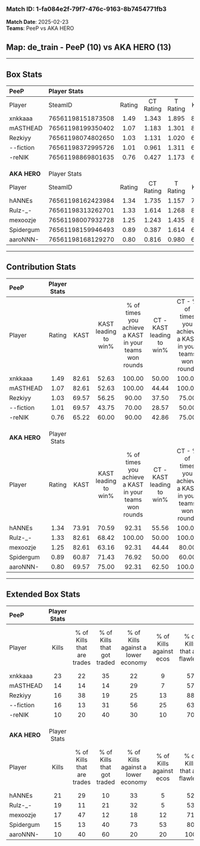 ### Match ID: 1-fa084e2f-79f7-476c-9163-8b7454771fb3  
**Match Date**: 2025-02-23  
**Teams**: PeeP vs AKA HERO  

## **Map**: de_train - PeeP (10) vs AKA HERO (13)  
---  

## Box Stats  

| **PeeP**     | Player Stats      |        |           |          |       |       |       |         |        |      |     |
| :- | :- | :-: | :-: | :-: | :-: | :-: | :-: | :-: | :-: | :-: | :-: |
| Player       | SteamID           | Rating | CT Rating | T Rating | KAST  |  ADR  | Kills | Assists | Deaths | K/D  | HS% |
| xnkkaaa      | 76561198151873508 |  1.49  |   1.343   |  1.895   | 82.61 | 102.8 |  23   |    1    |   16   | 1.44 | 60  |
| mASTHEAD     | 76561198199350402 |  1.07  |   1.183   |  1.301   | 82.61 | 68.9  |  14   |    6    |   16   | 0.88 | 42  |
| Rezkiyy      | 76561198074802650 |  1.03  |   1.131   |  1.020   | 69.57 | 72.9  |  16   |    5    |   17   | 0.94 | 81  |
| --fiction    | 76561198372995726 |  1.01  |   0.961   |  1.311   | 69.57 | 73.4  |  16   |    5    |   18   | 0.89 | 62  |
| -reNIK       | 76561198869801635 |  0.76  |   0.427   |  1.173   | 65.22 | 54.2  |  10   |    5    |   15   | 0.67 | 80  |
|              |                   |        |           |          |       |       |       |         |        |      |     |
|              |                   |        |           |          |       |       |       |         |        |      |     |
|              |                   |        |           |          |       |       |       |         |        |      |     |
| **AKA HERO** | Player Stats      |        |           |          |       |       |       |         |        |      |     |
| Player       | SteamID           | Rating | CT Rating | T Rating | KAST  |  ADR  | Kills | Assists | Deaths | K/D  | HS% |
| hANNEs       | 76561198162423984 |  1.34  |   1.735   |  1.157   | 73.91 | 85.6  |  21   |    5    |   15   | 1.40 | 71  |
| Rulz-_-      | 76561198313262701 |  1.33  |   1.614   |  1.268   | 82.61 | 83.5  |  19   |    2    |   14   | 1.36 | 52  |
| mexoozje     | 76561198007932728 |  1.25  |   1.243   |  1.435   | 82.61 | 69.4  |  17   |    6    |   13   | 1.31 | 35  |
| Spidergum    | 76561198159946493 |  0.89  |   0.387   |  1.614   | 60.87 | 74.2  |  15   |    5    |   19   | 0.79 | 53  |
| aaroNNN-     | 76561198168129270 |  0.80  |   0.816   |  0.980   | 69.57 | 69.7  |  10   |   12    |   18   | 0.56 | 40  |
---  

## Contribution Stats  

| **PeeP**     | Player Stats |       |                      |                                                        |                           |                                                             |                          |                                                            |
| :- | :-: | :-: | :-: | :-: | :-: | :-: | :-: | :-: |
| Player       |    Rating    | KAST  | KAST leading to win% | % of times you achieve a KAST in your teams won rounds | CT - KAST leading to win% | CT - % of times you achieve a KAST in your teams won rounds | T - KAST leading to win% | T - % of times you achieve a KAST in your teams won rounds |
| xnkkaaa      |     1.49     | 82.61 |        52.63         |                         100.00                         |           50.00           |                           100.00                            |          54.55           |                           100.00                           |
| mASTHEAD     |     1.07     | 82.61 |        52.63         |                         100.00                         |           44.44           |                           100.00                            |          60.00           |                           100.00                           |
| Rezkiyy      |     1.03     | 69.57 |        56.25         |                         90.00                          |           37.50           |                            75.00                            |          75.00           |                           100.00                           |
| --fiction    |     1.01     | 69.57 |        43.75         |                         70.00                          |           28.57           |                            50.00                            |          55.56           |                           83.33                            |
| -reNIK       |     0.76     | 65.22 |        60.00         |                         90.00                          |           42.86           |                            75.00                            |          75.00           |                           100.00                           |
|              |              |       |                      |                                                        |                           |                                                             |                          |                                                            |
|              |              |       |                      |                                                        |                           |                                                             |                          |                                                            |
|              |              |       |                      |                                                        |                           |                                                             |                          |                                                            |
| **AKA HERO** | Player Stats |       |                      |                                                        |                           |                                                             |                          |                                                            |
| Player       |    Rating    | KAST  | KAST leading to win% | % of times you achieve a KAST in your teams won rounds | CT - KAST leading to win% | CT - % of times you achieve a KAST in your teams won rounds | T - KAST leading to win% | T - % of times you achieve a KAST in your teams won rounds |
| hANNEs       |     1.34     | 73.91 |        70.59         |                         92.31                          |           55.56           |                           100.00                            |          87.50           |                           87.50                            |
| Rulz-_-      |     1.33     | 82.61 |        68.42         |                         100.00                         |           50.00           |                           100.00                            |          88.89           |                           100.00                           |
| mexoozje     |     1.25     | 82.61 |        63.16         |                         92.31                          |           44.44           |                            80.00                            |          80.00           |                           100.00                           |
| Spidergum    |     0.89     | 60.87 |        71.43         |                         76.92                          |           50.00           |                            60.00                            |          87.50           |                           87.50                            |
| aaroNNN-     |     0.80     | 69.57 |        75.00         |                         92.31                          |           62.50           |                           100.00                            |          87.50           |                           87.50                            |
---  

## Extended Box Stats  

| **PeeP**     | Player Stats |                            |                            |                                    |                         |                              |                                 |        |                             |                                     |                          |                               |                            |
| :- | :-: | :-: | :-: | :-: | :-: | :-: | :-: | :-: | :-: | :-: | :-: | :-: | :-: |
| Player       |    Kills     | % of Kills that are trades | % of Kills that got traded | % of Kills against a lower economy | % of Kills against ecos | % of Kills that are flawless | % of Kills that are close duels | Deaths | % of Deaths that get traded | % of Deaths against a lower economy | % of Deaths against ecos | % of Deaths that are flawless | % of Deaths that are close |
| xnkkaaa      |      23      |             22             |             35             |                 22                 |            9            |              57              |                9                |   16   |             31              |                 31                  |            6             |              75               |             6              |
| mASTHEAD     |      14      |             14             |             14             |                 29                 |            7            |              57              |                0                |   16   |             44              |                 25                  |            0             |              56               |             0              |
| Rezkiyy      |      16      |             38             |             19             |                 25                 |           13            |              88              |                6                |   17   |             12              |                 24                  |            0             |              59               |             0              |
| --fiction    |      16      |             13             |             31             |                 56                 |           25            |              63              |                6                |   18   |             28              |                 28                  |            6             |              61               |             0              |
| -reNIK       |      10      |             20             |             40             |                 30                 |           10            |              70              |               20                |   15   |              7              |                 27                  |            0             |              87               |             0              |
|              |              |                            |                            |                                    |                         |                              |                                 |        |                             |                                     |                          |                               |                            |
|              |              |                            |                            |                                    |                         |                              |                                 |        |                             |                                     |                          |                               |                            |
|              |              |                            |                            |                                    |                         |                              |                                 |        |                             |                                     |                          |                               |                            |
| **AKA HERO** | Player Stats |                            |                            |                                    |                         |                              |                                 |        |                             |                                     |                          |                               |                            |
| Player       |    Kills     | % of Kills that are trades | % of Kills that got traded | % of Kills against a lower economy | % of Kills against ecos | % of Kills that are flawless | % of Kills that are close duels | Deaths | % of Deaths that get traded | % of Deaths against a lower economy | % of Deaths against ecos | % of Deaths that are flawless | % of Deaths that are close |
| hANNEs       |      21      |             29             |             10             |                 33                 |            5            |              52              |                0                |   15   |             27              |                 13                  |            0             |              73               |             0              |
| Rulz-_-      |      19      |             11             |             21             |                 32                 |            5            |              53              |                0                |   14   |             29              |                  7                  |            0             |              57               |             14             |
| mexoozje     |      17      |             47             |             12             |                 18                 |           12            |              71              |                6                |   13   |             31              |                  8                  |            0             |              77               |             8              |
| Spidergum    |      15      |             13             |             40             |                 73                 |           53            |              80              |                0                |   19   |             32              |                 16                  |            5             |              58               |             5              |
| aaroNNN-     |      10      |             40             |             60             |                 20                 |           20            |             100              |                0                |   18   |             22              |                 22                  |            11            |              67               |             11             |
